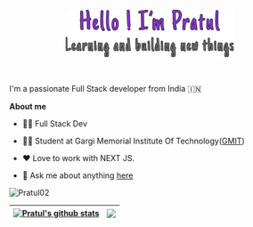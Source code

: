 <p align="center"><a href="https://magic-folio.vercel.app"><img width="60%" alt="Hello, I'm Pratul.Learning new things to build!" src="./assets/gh-readme.png" /></a></p>

<br />

I'm a passionate Full Stack developer from India 🇮🇳

**About me**

- 👩‍💻 Full Stack Dev

- 👨‍🎓 Student at Gargi Memorial Institute Of Technology([GMIT](https://gmitkolkata.org/))

- ❤️ Love to work with NEXT JS.

- 💬 Ask me about anything [here](https://www.linkedin.com/in/pratul-makar/)


<img
src="https://skillicons.dev/icons?i=html,css,bootstrap,js,c,py,anaconda,java,spring,eclipse,maven,hibernate,idea,express,ubuntu,figma,vscode,git,github,gmail,linux,vercel,vite,materialui,tailwind,mongodb,mysql,nodejs,react,redis,redux,nextjs,npm,postman,threejs,powershell,typescript"
alt="Pratul02"
loading="lazy"
 />  


| <a href="https://github.com/anuraghazra/github-readme-stats"><img align="center" src="https://github-readme-stats-pratul02.vercel.app/api?username=pratul03&theme=transparent&hide_border=true&title_color=FEFE5B&text_color=FFFFFF&icon_color=FEFE5B&text_bold=false" alt="Pratul's github stats" /></a> | <a href="https://github.com/anuraghazra/github-readme-stats"><img align="center" src="https://github-readme-stats.vercel.app/api/top-langs/?username=pratul03&theme=transparent&hide_border=true&title_color=FEFE5B&text_color=FFFFFF&icon_color=FEFE5B&text_bold=false" /></a> |
| ------------- | ------------- |

